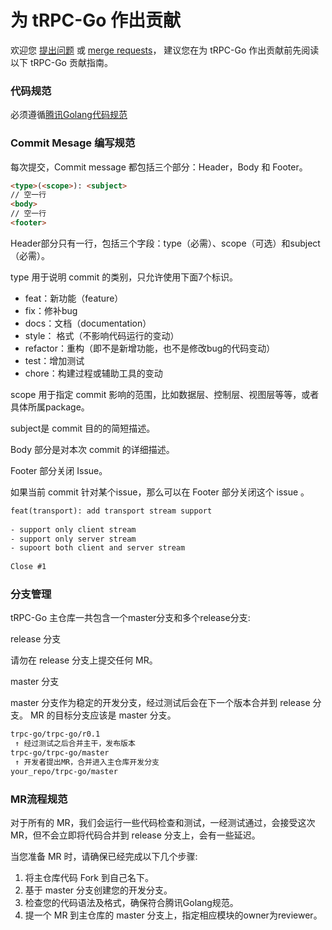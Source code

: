 # 为 tRPC-Go 作出贡献

欢迎您 [提出问题](issues) 或 [merge requests](merge_requests)， 建议您在为 tRPC-Go 作出贡献前先阅读以下 tRPC-Go 贡献指南。

### 代码规范
 
必须遵循[腾讯Golang代码规范](https://git.code.oa.com/standards/go)

### Commit Mesage 编写规范

每次提交，Commit message 都包括三个部分：Header，Body 和 Footer。
 
```html
<type>(<scope>): <subject>
// 空一行
<body>
// 空一行
<footer>
```
 
Header部分只有一行，包括三个字段：type（必需）、scope（可选）和subject（必需）。
 
type 用于说明 commit 的类别，只允许使用下面7个标识。
 
- feat：新功能（feature）
- fix：修补bug
- docs：文档（documentation）
- style： 格式（不影响代码运行的变动）
- refactor：重构（即不是新增功能，也不是修改bug的代码变动）
- test：增加测试
- chore：构建过程或辅助工具的变动
 
scope 用于指定 commit 影响的范围，比如数据层、控制层、视图层等等，或者具体所属package。
 
subject是 commit 目的的简短描述。
 
Body 部分是对本次 commit 的详细描述。
 
Footer 部分关闭 Issue。
 
如果当前 commit 针对某个issue，那么可以在 Footer 部分关闭这个 issue 。
 
```html
feat(transport): add transport stream support
 
- support only client stream 
- support only server stream 
- supoort both client and server stream
 
Close #1
```

### 分支管理

tRPC-Go 主仓库一共包含一个master分支和多个release分支:

release 分支

请勿在 release 分支上提交任何 MR。

master 分支

master 分支作为稳定的开发分支，经过测试后会在下一个版本合并到 release 分支。
MR 的目标分支应该是 master 分支。

```html
trpc-go/trpc-go/r0.1
 ↑ 经过测试之后合并主干，发布版本
trpc-go/trpc-go/master
 ↑ 开发者提出MR，合并进入主仓库开发分支
your_repo/trpc-go/master
```

### MR流程规范

对于所有的 MR，我们会运行一些代码检查和测试，一经测试通过，会接受这次 MR，但不会立即将代码合并到 release 分支上，会有一些延迟。

当您准备 MR 时，请确保已经完成以下几个步骤:

1. 将主仓库代码 Fork 到自己名下。
2. 基于 master 分支创建您的开发分支。
3. 检查您的代码语法及格式，确保符合腾讯Golang规范。
4. 提一个 MR 到主仓库的 master 分支上，指定相应模块的owner为reviewer。
